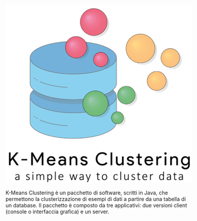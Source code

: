 ![Logo](Kmeans.png)

K-Means Clustering è un pacchetto di software, scritti in Java, che permettono la clusterizzazione di esempi di dati a partire da una tabella di un database. Il pacchetto è composto da tre applicativi: due versioni client (console o interfaccia grafica) e un server. 
